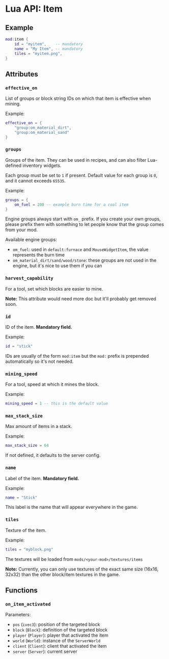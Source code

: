 # Lua API: Item

## Example

```lua
mod:item {
	id = "myitem",    -- mandatory
	name = "My Item", -- mandatory
	tiles = "myitem.png",
}
```

## Attributes

### `effective_on`

List of groups or block string IDs on which that item is effective when mining.

Example:
```lua
effective_on = {
	"group:om_material_dirt",
	"group:om_material_sand"
}
```

### `groups`

Groups of the item. They can be used in recipes, and can also filter Lua-defined inventory widgets.

Each group must be set to `1` if present. Default value for each group is `0`, and it cannot exceeds `65535`.

Example:
```lua
groups = {
	om_fuel = 200 -- example burn time for a coal item
}
```

Engine groups always start with `om_` prefix. If you create your own groups, please prefix them with something to let people know that the group comes from your mod.

Available engine groups:

- `om_fuel`: used in `default:furnace` and `MouseWidgetItem`, the value represents the burn time
- `om_material_dirt/sand/wood/stone`: these groups are not used in the engine, but it's nice to use them if you can

### `harvest_capability`

For a tool, set which blocks are easier to mine.

**Note:** This attribute would need more doc but it'll probably get removed soon.

### `id`

ID of the item. **Mandatory field.**

Example:
```lua
id = "stick"
```

IDs are usually of the form `mod:item` but the `mod:` prefix is prepended automatically so it's not needed.

### `mining_speed`

For a tool, speed at which it mines the block.

Example:
```lua
mining_speed = 1 -- this is the default value
```

### `max_stack_size`

Max amount of items in a stack.

Example:
```lua
max_stack_size = 64
```

If not defined, it defaults to the server config.

### `name`

Label of the item. **Mandatory field.**

Example:
```lua
name = "Stick"
```

This label is the name that will appear everywhere in the game.

### `tiles`

Texture of the item.

Example:
``` lua
tiles = "myblock.png"
```

The textures will be loaded from `mods/<your-mod>/textures/items`

**Note:** Currently, you can only use textures of the exact same size (16x16, 32x32) than the other block/item textures in the game.

## Functions

### `on_item_activated`

Parameters:

- `pos` (`ivec3`): position of the targeted block
- `block` (`Block`): definition of the targeted block
- `player` (`Player`): player that activated the item
- `world` (`World`): instance of the `ServerWorld`
- `client` (`Client`): client that activated the item
- `server` (`Server`): current server

